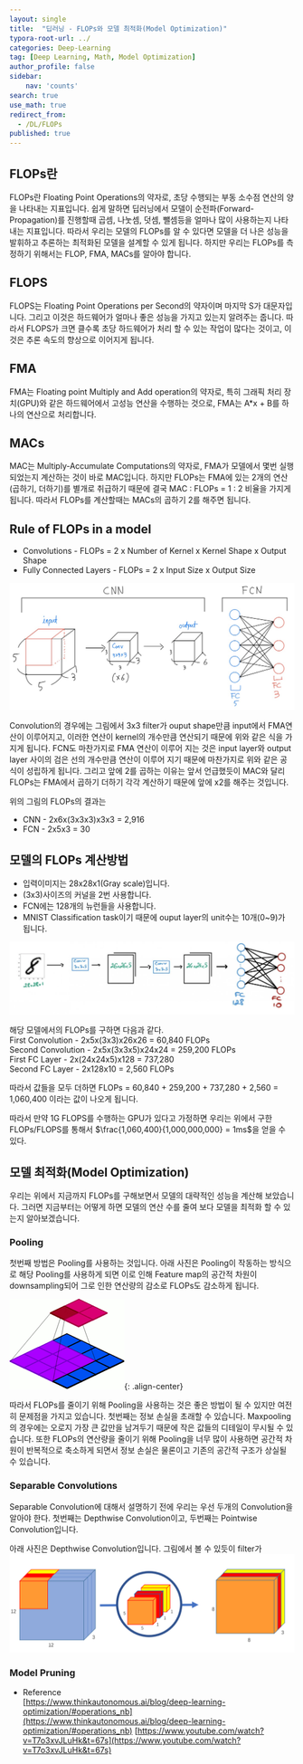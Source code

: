 ```yaml
---
layout: single
title:  "딥러닝 - FLOPs와 모델 최적화(Model Optimization)"
typora-root-url: ../
categories: Deep-Learning
tag: [Deep Learning, Math, Model Optimization]
author_profile: false
sidebar:
    nav: 'counts'
search: true
use_math: true
redirect_from:
  - /DL/FLOPs
published: true
---
```


## FLOPs란
FLOPs란 Floating Point Operations의 약자로, 초당 수행되는 부동 소수점 연산의 양을 나타내는 지표입니다. 쉽게 말하면 딥러닝에서 모델이 순전파(Forward-Propagation)를 진행할때 곱셈, 나눗셈, 덧셈, 뺄셈등을 얼마나 많이 사용하는지 나타내는 지표입니다. 따라서 우리는 모델의 FLOPs를 알 수 있다면 모델을 더 나은 성능을 발휘하고 추론하는 최적화된 모델을 설계할 수 있게 됩니다. 하지만 우리는 FLOPs를 측정하기 위해서는 FLOP, FMA, MACs를 알아야 합니다.

## FLOPS
FLOPS는 Floating Point Operations per Second의 약자이며 마지막 S가 대문자입니다. 그리고 이것은 하드웨어가 얼마나 좋은 성능을 가지고 있는지 알려주는 줍니다. 따라서 FLOPS가 크면 클수록 초당 하드웨어가 처리 할 수 있는 작업이 많다는 것이고, 이것은 추론 속도의 향상으로 이어지게 됩니다.

## FMA
FMA는 Floating point Multiply and Add operation의 약자로, 특히 그래픽 처리 장치(GPU)와 같은 하드웨어에서 고성능 연산을 수행하는 것으로, FMA는 A*x + B를 하나의 연산으로 처리합니다. 

## MACs
MAC는 Multiply-Accumulate Computations의 약자로, FMA가 모델에서 몇번 실행되었는지 계산하는 것이 바로 MAC입니다. 하지만 FLOPs는 FMA에 있는 2개의 연산(곱하기, 더하기)를 별개로 취급하기 때문에 결국 MAC : FLOPs = 1 : 2 비율을 가지게 됩니다. 따라서 FLOPs를 계산할때는 MACs의 곱하기 2를 해주면 됩니다.

## Rule of FLOPs in a model
* Convolutions - FLOPs = 2 x Number of Kernel x Kernel Shape x Output Shape
* Fully Connected Layers - FLOPs = 2 x Input Size x Output Size

![cnn_fcn.jpeg](/images/2023-11-1-FLOPs/cnn_fcn.jpeg)

Convolution의 경우에는 그림에서 3x3 filter가 ouput shape만큼 input에서 FMA연산이 이루어지고, 이러한 연산이 kernel의 개수만큼 연산되기 때문에 위와 같은 식을 가지게 됩니다. FCN도 마찬가지로 FMA 연산이 이루어 지는 것은 input layer와 output layer 사이의 검은 선의 개수만큼 연산이 이루어 지기 때문에 마찬가지로 위와 같은 공식이 성립하게 됩니다. 그리고 앞에 2를 곱하는 이유는 앞서 언급했듯이 MAC와 달리 FLOPs는 FMA에서 곱하기 더하기 각각 계산하기 때문에 앞에 x2를 해주는 것입니다.

위의 그림의 FLOPs의 결과는
 - CNN - 2x6x(3x3x3)x3x3 = 2,916
 - FCN - 2x5x3 = 30

## 모델의 FLOPs 계산방법
* 입력이미지는 28x28x1(Gray scale)입니다.
* (3x3)사이즈의 커널을 2번 사용합니다.
* FCN에는 128개의 뉴런들을 사용합니다.
* MNIST Classification task이기 때문에 ouput layer의 unit수는 10개(0~9)가 됩니다.

![flops_ex1.webp](/images/2023-11-1-FLOPs/flops_ex1.webp)

해당 모델에서의 FLOPs를 구하면 다음과 같다.<br>
First Convolution - 2x5x(3x3)x26x26 = 60,840 FLOPs<br>
Second Convolution - 2x5x(3x3x5)x24x24 = 259,200 FLOPs<br>
First FC Layer - 2x(24x24x5)x128 = 737,280<br>
Second FC Layer - 2x128x10 = 2,560 FLOPs<br>

따라서 값들을 모두 더하면 FLOPs = 60,840 + 259,200 + 737,280 + 2,560 = 1,060,400 이라는 값이 나오게 됩니다.

따라서 만약 1G FLOPS를 수행하는 GPU가 있다고 가정하면 우리는 위에서 구한 FLOPs/FLOPS를 통해서 $\frac{1,060,400}{1,000,000,000} = 1ms$을 얻을 수 있다.

## 모델 최적화(Model Optimization)
우리는 위에서 지금까지 FLOPs를 구해보면서 모델의 대략적인 성능을 계산해 보았습니다. 그러면 지금부터는 어떻게 하면 모델의 연산 수를 줄여 보다 모델을 최적화 할 수 있는지 알아보겠습니다.

### Pooling
첫번째 방법은 Pooling를 사용하는 것입니다. 아래 사진은 Pooling이 작동하는 방식으로 해당 Pooling를 사용하게 되면 이로 인해 Feature map의 공간적 차원이 downsampling되어 그로 인한 연산량의 감소로 FLOPs도 감소하게 됩니다.

![pooling.gif](/images/2023-11-1-FLOPs/pooling.gif){: .align-center}

따라서 FLOPs를 줄이기 위해 Pooling을 사용하는 것은 좋은 방법이 될 수 있지만 여전히 문제점을 가지고 있습니다. 첫번째는 정보 손실을 초래할 수 있습니다. Maxpooling의 경우에는 오로지 가장 큰 값만을 남겨두기 때문에 작은 값들의 디테일이 무시될 수 있습니다. 또한 FLOPs의 연산량을 줄이기 위해 Pooling을 너무 많이 사용하면 공간적 차원이 반복적으로 축소하게 되면서 정보 손실은 물론이고 기존의 공간적 구조가 상실될 수 있습니다.

### Separable Convolutions

Separable Convolution에 대해서 설명하기 전에 우리는 우선 두개의 Convolution을 알아야 한다. 첫번째는 Depthwise Convolution이고, 두번째는 Pointwise Convolution입니다.

아래 사진은 Depthwise Convolution입니다. 그림에서 볼 수 있듯이 filter가
![depthwise.png](/images/2023-11-1-FLOPs/depthwise.png)



### Model Pruning


* Reference<br>
[https://www.thinkautonomous.ai/blog/deep-learning-optimization/#operations_nb](https://www.thinkautonomous.ai/blog/deep-learning-optimization/#operations_nb)
[https://www.youtube.com/watch?v=T7o3xvJLuHk&t=67s](https://www.youtube.com/watch?v=T7o3xvJLuHk&t=67s)